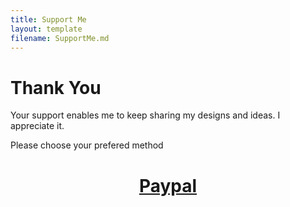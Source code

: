 ```yaml
---
title: Support Me
layout: template
filename: SupportMe.md 
--- 
```

# Thank You

Your support enables me to keep sharing my designs and ideas. I appreciate it. 

Please choose your prefered method
<h1>
<p align="center">
  <a href="http://paypal.me/Stu142">Paypal</a>
</p>
</h1>
